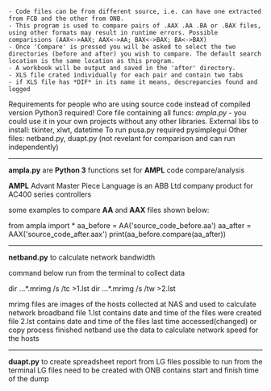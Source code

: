 	
    
    - Code files can be from different source, i.e. can have one extracted from FCB and the other from ONB.
	- This program is used to compare pairs of .AAX .AA .BA or .BAX files, using other formats may result in runtime errors. Possible comparisions (AAX<->AAX; AAX<->AA; BAX<->BAX; BA<->BAX)										
	- Once 'Compare' is pressed you will be asked to select the two directories (before and after) you wish to compare. The default search location is the same location as this program.											
	- A workbook will be output and saved in the 'after' directory.
    - XLS file crated individually for each pair and contain two tabs
    - if XLS file has *DIF*	in its name it means, descrepancies found and logged
    										
Requirements for people who are using source code instead of compiled version 
Python3 required!
Core file containing all funcs: *ampla.py* - you could use it in your own projects without any other libraries.
External libs to install: tkinter, xlwt, datetime
To run pusa.py required pysimplegui
Other files: netband.py, duapt.py (not revelant for comparison and can run independently)

---------------------------------
**ampla.py** are **Python 3** functions set for **AMPL** code compare/analysis

**AMPL** Advant Master Piece Language is an ABB Ltd company product for AC400 series controllers 

some examples to compare **AA** and **AAX** files shown below:

from ampla import *
aa_before = AA('source_code_before.aa')
aa_after = AAX('source_code_after.aax')
print(aa_before.compare(aa_after))

--------------------------------------------------
**netband.py** to calculate network bandwidth

command below run from the terminal to collect data

dir ...\*.mrimg /s /tc >1.lst
dir ...\*.mrimg /s /tw >2.lst

mrimg files are images of the hosts collected at NAS and used to calculate network broadband
file 1.lst contains date and time of the files were created
file 2.lst contains date and time of the files last time accessed(changed) or copy process finished
netband use the data to calculate network speed for the hosts

--------------------------------------------------
**duapt.py** to create spreadsheet report from LG files
possible to run from the terminal
LG files need to be created with ONB contains start and finish time of the dump

